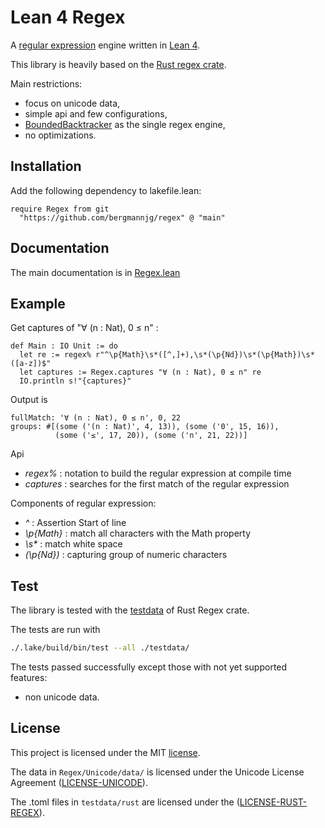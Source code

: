 # Lean 4 Regex

A [regular expression](https://en.wikipedia.org/wiki/Regular_expression) engine written in
[Lean 4](https://github.com/leanprover/lean4).

This library is heavily based on the [Rust regex crate](https://docs.rs/regex/latest/regex/).

Main restrictions:

- focus on unicode data,
- simple api and few configurations,
- [BoundedBacktracker](https://bergmannjg.github.io/regex/Regex/Backtrack.html) as the single regex engine,
- no optimizations.

## Installation

Add the following dependency to lakefile.lean:

```lean
require Regex from git
  "https://github.com/bergmannjg/regex" @ "main"
```

## Documentation

The main documentation is in [Regex.lean](https://bergmannjg.github.io/regex/Regex.html)

## Example

Get captures of "∀ (n : Nat), 0 ≤ n" :

```lean
def Main : IO Unit := do
  let re := regex% r"^\p{Math}\s*([^,]+),\s*(\p{Nd})\s*(\p{Math})\s*([a-z])$"
  let captures := Regex.captures "∀ (n : Nat), 0 ≤ n" re
  IO.println s!"{captures}"
```

Output is

```lean
fullMatch: '∀ (n : Nat), 0 ≤ n', 0, 22
groups: #[(some ('(n : Nat)', 4, 13)), (some ('0', 15, 16)),
          (some ('≤', 17, 20)), (some ('n', 21, 22))]
```

Api

- *regex%* : notation to build the regular expression at compile time
- *captures* : searches for the first match of the  regular expression

Components of regular expression:

- *^* : Assertion Start of line
- *\p{Math}* : match all characters with the Math property
- *\s\** : match white space
- *(\p{Nd})* : capturing group of numeric characters

## Test

The library is tested with the [testdata](./testdata) of Rust Regex crate.

The tests are run with

```sh
./.lake/build/bin/test --all ./testdata/
```

The tests passed successfully except those with not yet supported features:

- non unicode data.

## License

This project is licensed under the MIT [license](./LICENSE).

The data in `Regex/Unicode/data/` is licensed under the Unicode
License Agreement
([LICENSE-UNICODE](https://www.unicode.org/copyright.html#License)).

The .toml files in `testdata/rust` are licensed under the
([LICENSE-RUST-REGEX](https://github.com/rust-lang/regex/blob/master/LICENSE-MIT)).
